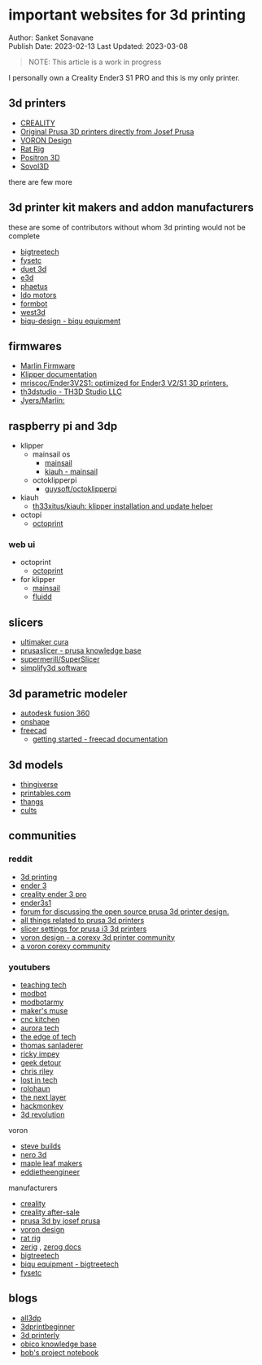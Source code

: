 # important websites for 3d printing
Author: Sanket Sonavane   
Publish Date: 2023-02-13 
Last Updated: 2023-03-08

> NOTE: This article is a work in progress

I personally own a Creality Ender3 S1 PRO and this is my only printer.

## 3d printers

- [CREALITY](https://www.creality.com/)
- [Original Prusa 3D printers directly from Josef Prusa](https://www.prusa3d.com/)
- [VORON Design](https://vorondesign.com/)
- [Rat Rig](https://ratrig.com/)
- [Positron 3D](https://positron3d.com/)
- [Sovol3D](https://sovol3d.com/#)

there are few more

## 3d printer kit makers and addon manufacturers 
these are some of contributors without whom 3d printing would not be complete
  
- [bigtreetech](https://bigtree-tech.com/)
- [fysetc](https://www.fysetc.com/)
- [duet 3d](https://www.duet3d.com/)
- [e3d](https://e3d-online.com/)
- [phaetus](https://www.phaetus.com/)
- [ldo motors](http://ldomotors.com/)
- [formbot](https://www.formbot3d.com/)
- [west3d](https://west3d.com/)
- [biqu-design - biqu equipment](https://biqu.equipment/)

## firmwares
- [Marlin Firmware](https://marlinfw.org/)
- [Klipper documentation](https://www.klipper3d.org/)
- [mriscoc/Ender3V2S1: optimized for Ender3 V2/S1 3D printers.](https://github.com/mriscoc/Ender3V2S1)
- [th3dstudio - TH3D Studio LLC](https://github.com/th3dstudio)
- [Jyers/Marlin:](https://github.com/Jyers/Marlin)


## raspberry pi and 3dp
- klipper
    - mainsail os
        - [mainsail](https://docs.mainsail.xyz/)
        - [kiauh - mainsail](https://docs.mainsail.xyz/setup/kiauh)
    - octoklipperpi
        - [guysoft/octoklipperpi](https://github.com/guysoft/octoklipperpi)
- kiauh
    - [th33xitus/kiauh: klipper installation and update helper](https://github.com/th33xitus/kiauh)
- octopi
    - [octoprint](https://octoprint.org/download/)
    
### web ui
- octoprint
    - [octoprint](https://octoprint.org/)
- for klipper 
    - [mainsail](https://docs.mainsail.xyz/)
    - [fluidd](https://docs.fluidd.xyz/)

## slicers
- [ultimaker cura](https://support.makerbot.com/s/topic/0to5b000000q4utgac/ultimaker-cura)
- [prusaslicer - prusa knowledge base](https://help.prusa3d.com/category/prusaslicer_204) 
- [supermerill/SuperSlicer](https://github.com/supermerill/SuperSlicer)
- [simplify3d software](https://www.simplify3d.com/)

## 3d parametric modeler
- [autodesk fusion 360 ](https://www.autodesk.com/products/fusion-360/)
- [onshape](https://www.onshape.com/en/)
- [freecad](https://www.freecad.org/)
    - [getting started - freecad documentation](https://wiki.freecad.org/getting_started) 

## 3d models
- [thingiverse](https://www.thingiverse.com/)
- [printables.com](https://www.printables.com/)
- [thangs](https://thangs.com/)
- [cults](https://cults3d.com/en)

## communities

### reddit
- [3d printing](https://www.reddit.com/r/3dprinting/) 
- [ender 3](https://www.reddit.com/r/ender3/)
- [creality ender 3 pro](https://www.reddit.com/r/ender3pro/)
- [ender3s1](https://www.reddit.com/r/ender3s1/)
- [forum for discussing the open source prusa 3d printer design.](https://www.reddit.com/r/prusa/)
- [all things related to prusa 3d printers](https://www.reddit.com/r/prusa3d/)
- [slicer settings for prusa i3 3d printers](https://www.reddit.com/r/prusaslicersettings/)
- [voron design - a corexy 3d printer community](https://www.reddit.com/r/vorondesign/)
- [a voron corexy community](https://www.reddit.com/r/voroncorexy/)

### youtubers
- [teaching tech](https://www.youtube.com/@teachingtech/videos) 
- [modbot](https://www.youtube.com/@modbotarmy/videos) 
- [modbotarmy](https://www.youtube.com/@modbotarmyy/featured) 
- [maker's muse](https://www.youtube.com/@makersmuse/videos)
- [cnc kitchen](https://www.youtube.com/@cnckitchen/videos) 
- [aurora tech](https://www.youtube.com/@auroratech/videos)  
- [the edge of tech](https://www.youtube.com/@theedgeoftech/videos) 
- [thomas sanladerer](https://www.youtube.com/@madewithlayers/videos)
- [ricky impey](https://www.youtube.com/@rickyimpey/videos)
- [geek detour](https://www.youtube.com/@geekdetour)
- [chris riley](https://www.youtube.com/@chrisriley/videos)
- [lost in tech](https://www.youtube.com/@lostintech3d/videos) 
- [rolohaun](https://www.youtube.com/@rolohaun/videos)  
- [the next layer](https://www.youtube.com/@thenextlayer/videos)  
- [hackmonkey](https://www.youtube.com/@hackmonkey/videos) 
- [3d revolution](https://www.youtube.com/@3drevolution/videos)

voron
- [steve builds](https://www.youtube.com/@stevebuilds/streams)
- [nero 3d](https://www.youtube.com/@Nero3D/videos)
- [maple leaf makers](https://www.youtube.com/@mapleleafmakers/videos)
- [eddietheengineer](https://www.youtube.com/@eddietheengineer/videos)

manufacturers
- [creality](https://www.youtube.com/@creality3d/videos)
- [creality after-sale](https://www.youtube.com/@crealityafter-sale5706/videos)
- [prusa 3d by josef prusa](https://www.youtube.com/@prusa3d/videos)
- [voron design](https://www.youtube.com/@russiancatfood/videos) 
- [rat rig](https://www.youtube.com/@ratrighardware/videos)
- [zerig](https://zerog.one/) , [zerog docs](https://docs.zerog.one/)
- [bigtreetech](https://bigtree-tech.com/)
- [biqu equipment - bigtreetech](https://biqu.equipment/) 
- [fysetc](https://www.fysetc.com/) 

## blogs

- [all3dp](https://all3dp.com)  
- [3dprintbeginner](https://3dprintbeginner.com/)  
- [3d printerly](https://3dprinterly.com/)  
- [obico knowledge base](https://www.obico.io/blog/)  
- [bob's project notebook](https://projects.ttlexceeded.com/index.html)  

